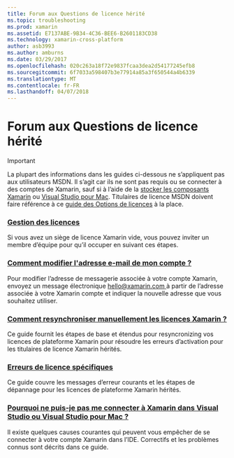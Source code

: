 ```yaml
---
title: Forum aux Questions de licence hérité
ms.topic: troubleshooting
ms.prod: xamarin
ms.assetid: E7137ABE-9B34-4C36-BEE6-B2601183CD38
ms.technology: xamarin-cross-platform
author: asb3993
ms.author: amburns
ms.date: 03/29/2017
ms.openlocfilehash: 020c263a18f72e9837fcaa3dea2d54177245efb8
ms.sourcegitcommit: 6f7033a598407b3e77914a85a3f650544a4b6339
ms.translationtype: MT
ms.contentlocale: fr-FR
ms.lasthandoff: 04/07/2018
---
```

# <a name="legacy-license-frequently-asked-questions"></a>Forum aux Questions de licence hérité

> [!IMPORTANT]
> La plupart des informations dans les guides ci-dessous ne s’appliquent pas aux utilisateurs MSDN. Il s’agit car ils ne sont pas requis ou se connecter à des comptes de Xamarin, sauf si à l’aide de la [stocker les composants Xamarin](https://components.xamarin.com/) ou [Visual Studio pour Mac](~/cross-platform/get-started/requirements.md). Titulaires de licence MSDN doivent faire référence à ce [guide des Options de licences](~/cross-platform/get-started/requirements.md) à la place.


### <a name="team-license-managementteam-managementmd"></a>[Gestion des licences](team-management.md)
Si vous avez un siège de licence Xamarin vide, vous pouvez inviter un membre d’équipe pour qu’il occuper en suivant ces étapes.

### <a name="how-do-i-change-my-accounts-email-addresschange-emailmd"></a>[Comment modifier l'adresse e-mail de mon compte ?](change-email.md)
Pour modifier l’adresse de messagerie associée à votre compte Xamarin, envoyez un message électronique [ hello@xamarin.com ](mailto:hello@xamarin.com) à partir de l’adresse associée à votre Xamarin compte et indiquer la nouvelle adresse que vous souhaitez utiliser. 

### <a name="how-do-i-manually-resynchronize-xamarin-licensesresync-licensesmd"></a>[Comment resynchroniser manuellement les licences Xamarin ?](resync-licenses.md)
Ce guide fournit les étapes de base et étendus pour resyncronizing vos licences de plateforme Xamarin pour résoudre les erreurs d’activation pour les titulaires de licence Xamarin hérités.

### <a name="some-specific-licensing-errorslicensing-errorsmd"></a>[Erreurs de licence spécifiques](licensing-errors.md)
Ce guide couvre les messages d’erreur courants et les étapes de dépannage pour les licences de plateforme Xamarin hérités.

### <a name="why-cant-i-log-into-xamarin-in-visual-studio-or-visual-studio-for-maclogin-troubleshootingmd"></a>[Pourquoi ne puis-je pas me connecter à Xamarin dans Visual Studio ou Visual Studio pour Mac ?](login-troubleshooting.md)
Il existe quelques causes courantes qui peuvent vous empêcher de se connecter à votre compte Xamarin dans l’IDE. Correctifs et les problèmes connus sont décrits dans ce guide.

